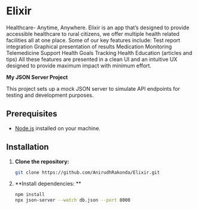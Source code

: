 # Elixir

Healthcare- Anytime, Anywhere.
Elixir is an app that’s designed to provide accessible healthcare to rural citizens, we offer multiple health related facilities all at one place.
Some of our key features include:
Test report integration
Graphical presentation of results
Medication Monitoring
Telemedicine Support
Health Goals Tracking
Health Education (articles and tips)
All these features are presented in a clean UI and an intuitive UX designed to provide maximum impact with minimum effort.

**My JSON Server Project**

This project sets up a mock JSON server to simulate API endpoints for testing and development purposes.

## Prerequisites

- [Node.js](https://nodejs.org/) installed on your machine.

## Installation

1. **Clone the repository:**
   ```bash
   git clone https://github.com/AnirudhRakonda/Elixir.git
2. **Install dependencies: **
   ```bash
   npm install
   npx json-server --watch db.json --port 8000

